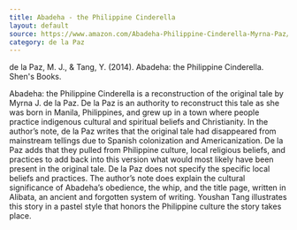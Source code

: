 ```yaml
---
title: Abadeha - the Philippine Cinderella
layout: default
source: https://www.amazon.com/Abadeha-Philippine-Cinderella-Myrna-Paz/dp/1885008449/ref=sr_1_1?dchild=1&keywords=Abadeha%3A+the+Philippine+Cinderella&link_code=qs&qid=1619376690&sourceid=Mozilla-search&sr=8-1
category: de la Paz
---
```

de la Paz, M. J., & Tang, Y. (2014). Abadeha: the Philippine Cinderella. Shen's Books.

Abadeha: the Philippine Cinderella is a reconstruction of the original tale by Myrna J. de la Paz. De la Paz is an authority to reconstruct this tale as she was born in Manila, Philippines, and grew up in a town where people practice indigenous cultural and spiritual beliefs and Christianity. In the author’s note, de la Paz writes that the original tale had disappeared from mainstream tellings due to Spanish colonization and Americanization. De la Paz adds that they pulled from Philippine culture, local religious beliefs, and practices to add back into this version what would most likely have been present in the original tale. De la Paz does not specify the specific local beliefs and practices. The author’s note does explain the cultural significance of Abadeha’s obedience, the whip, and the title page, written in Alibata, an ancient and forgotten system of writing. Youshan Tang illustrates this story in a pastel style that honors the Philippine culture the story takes place.
